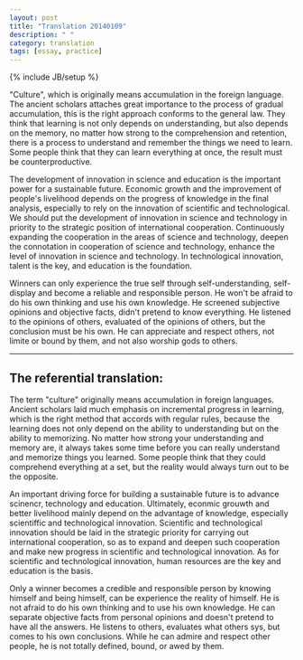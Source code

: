 ```yaml
---
layout: post
title: "Translation 20140109"
description: " "
category: translation
tags: [essay, practice]
---
```

{% include JB/setup %}

"Culture", which is originally means accumulation in the foreign language. The ancient scholars attaches great importance to the process of gradual accumulation, this is the right approach conforms to the general law. They think that learning is not only depends on understanding, but also depends on the memory, no matter how strong to the comprehension and retention, there is a process to understand and remember the things we need to learn. Some people think that they can learn everything at once, the result must be counterproductive.

The development of innovation in science and education is the important power for a sustainable future. Economic growth and the improvement of people's livelihood depends on the progress of knowledge in the final analysis, especially to rely on the innovation of scientific and technological. We should put the development of innovation in science and technology in priority to the strategic position of international cooperation. Continuously expanding the cooperation in the areas of science and technology, deepen the connotation in cooperation of science and technology, enhance the level of innovation in science and technology. In technological innovation, talent is the key, and education is the foundation.

Winners can only experience the true self through self-understanding, self-display and become a reliable and responsible person. He won't be afraid to do his own thinking and use his own knowledge. He screened subjective opinions and objective facts, didn't pretend to know everything. He listened to the opinions of others, evaluated of the opinions of others, but the conclusion must be his own. He can appreciate and respect others, not limite or bound by them, and not also worship gods to others.

---


The referential translation:
---

The term "culture" originally means accumulation in foreign languages. Ancient scholars laid much emphasis on incremental progress in learning, which is the right method that accords with regular rules, because the learning does not only depend on the ability to understanding but on the ability to memorizing. No matter how strong your understanding and memory are, it always takes some time before you can really understand and memorize things you learned. Some people think that they could comprehend everything at a set, but the reality would always turn out to be the opposite.

An important driving force for building a sustainable future is to advance scinencr, technology and education. Ultimately, econmic grouwth and better livelihood mainly depend on the advantage of knowledge, especially scientiffic and technological innovation. Scientific and technological innovation should be laid in the strategic priority for carrying out international cooperation, so as to expand and deepen such cooperation and make new progress in scientific and technological innovation. As for scientific and technological innovation, human resources are the key and education is the basis.

Only a winner becomes a credible and responsible person by knowing himself and being himself, can be experience the reality of himself. He is not afraid to do his own thinking and to use his own knowledge. He can separate objective facts from personal opinions and doesn't pretend to have all the answers. He listens to others, evaluates what others sys, but comes to his own conclusions. While he can admire and respect other people, he is not totally defined, bound, or awed by them.
